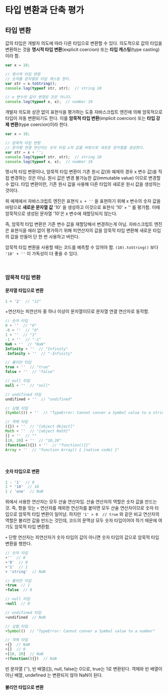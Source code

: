 # 타입 변환과 단축 평가

## 타입 변환

값의 타입은 개발자 의도에 따라 다른 타입으로 변환할 수 있다. 의도적으로 값의 타입을 변환하는 것을 **명시적 타입 변환**(explicit coercion) 또는 **타입 캐스팅**(type casting) 이라 함.

```js
var x = 10;

// 명시적 타입 변환
// 숫자를 문자열로 타입 캐스팅 한다.
var str = x.toString();
console.log(typeof str, str);  // string 10

// x 변수의 값이 변경된 것은 아니다.
console.log(typeof x, x);  // number 10
```

개발자 의도와 상관 없이 표현식을 평가하는 도중 자바스크립트 엔진에 의해 암묵적으로 타입이 자동 변환되기도 한다. 이를 **암묵적 타입 변환**(implicit coercion) 또는 **타입 강제 변환**(type coercion)이라 한다.

```js
var x = 10;

// 암묵적 타입 변환
// 문자열 연결 연산자는 숫자 타입 x의 값을 바탕으로 새로운 문자열을 생성한다.
var str = x + '';
console.log(typeof str, str);  // string 10
console.log(typeof x, x);  // number 10
```

명시적 타입 변환이나, 암묵적 타입 변환이 기존 원시 값(위 예제의 경우 x 변수 값)을 직접 변경하는 것은 아님. 원시 값은 변경 불가능한 값(immutable value) 이므로 변경할 수 없다. 타입 변환이란, 기존 원시 값을 사용해 다른 타입의 새로운 원시 값을 생성하는 것이다.

위 예제에서 자바스크립트 엔진은 표현식 `x + ''` 을 표현하기 위해 x 변수의 숫자 값을 바탕으로 **새로운 문자열 값** '10' 을 생성하고 이것으로 표현식 '10' + '' 를 평가함. 이때 암묵적으로 생성된 문자열 '10'은 x 변수에 재할당되지 않는다.

즉, 암묵적 타입 변환은 기존 변수 값을 재할당해서 변경하는게 아님. 자바스크립트 엔진은 표현식을 에러 없이 평가하기 위해 피연산자의 값을 암묵적 타입 변환해 새로운 타입의 값을 만들어 단 한 번 사용하고 버린다.

암묵적 타입 변환을 사용할 때는 코드를 예측할 수 있어야 함. `(10).toString()` 보다 `'10' + ''` 이 가독성이 더 좋을 수 있다.

<br/>

### 암묵적 타입 변환

#### 문자열 타입으로 변환

```js
1 + '2'  // "12"
```

+연산자는 피연산자 중 하나 이상이 문자열이므로 문자열 연결 연산자로 동작함.

```js
// 숫자 타입
0 + ''  // "0"
-0 + ''  // "0"
1 + ''  // "1"
-1 + ''  // "-1"
NaN + ''  // "NaN"
Infinity + ''  // "Infinity"
-Infinity + ''  // "-Infinity"

// 불리언 타입
true + ''  // "true"
false + ''  // "false"

// null 타입
null + ''  // "null"

// undifined 타입
undifined + ''  // "undifined"

// 심벌 타입
(Symbol()) + ''  // "TypeError: Cannot conver a Symbol value to a string"

// 객체 타입
({}) + ''  // "[object Object]"
Math + ''  // "[object Math]"
[] + ''  // ""
[10, 20] + ''  // "10,20"
(function(){}) + ''  // "function(){}"
Array + ''  // "function Array() { [native code] }"
```

<br/>

#### 숫자 타입으로 변환

```js
1 - '1'  // 0
1 * '10'  // 10
1 / 'one'  // NaN
```

위에서 사용한 연산자는 모두 산술 연산자임. 산술 연산자의 역할은 숫자 값을 만드는 것. 즉, 항을 잇는 `+` 연산자를 제외한 연산자를 붙이면 모두 산술 연산자이므로 숫자 타입으로 암묵적 타입 변환이 일어남. 하지만 `'1' > 0  // true` 와 같은 비교 연산자의 역할은 불리언 값을 만드는 것인데, 코드의 문맥상 모두 숫자 타입이어야 하기 때문에 여기도 암묵적 타입 변환함.

`+` 단항 연산자는 피연산자가 숫자 타입의 값이 아니면 숫자 타입의 값으로 암묵적 타입 변환을 행한다.

```js
// 숫자 타입
+''  // 0
+'0'  // 0
+'1'  // 1
+ 'string'  // NaN

// 불리언 타입
+true  // 1
+false  // 0

// null 타입
+null  // 0

// undifined 타입
+undifined  // NaN

// 심벌 타입
+Symbol()  // "TypeError: Cannot conver a Symbol value to a number"

// 객체 타입
+{}  // NaN
+[]  // 0
+[10, 20]  // NaN
+(function(){})  // NaN
```

빈 문자열 (''), 빈 배열([]), null, false는 0으로, true는 1로 변환된다. 객체와 빈 배열이 아닌 배열, undefined 는 변환되지 않아 NaN이 된다.



#### 불리언 타입으로 변환

